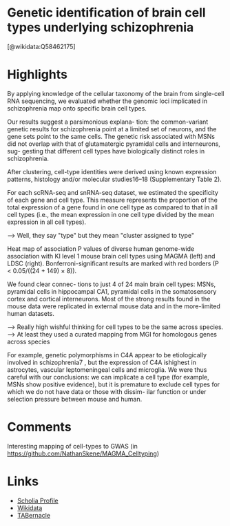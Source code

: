 
Genetic identification of brain cell types underlying schizophrenia
===================================================================
  
  [@wikidata:Q58462175]  

# Highlights

By applying knowledge of the cellular taxonomy of the brain from single-cell RNA sequencing, we evaluated whether the genomic loci implicated in schizophrenia map onto specific brain cell types.

Our results suggest a parsimonious explana- tion: the common-variant genetic results for schizophrenia point at a limited set of neurons, and the gene sets point to the same cells. The genetic risk associated with MSNs did not overlap with that of glutamatergic pyramidal cells and interneurons, sug- gesting that different cell types have biologically distinct roles in schizophrenia.

After clustering, cell-type identities were derived using known expression patterns, histology and/or molecular studies16–18 (Supplementary Table 2).

For each scRNA-seq and snRNA-seq dataset, we estimated the specificity of each gene and cell
type. This measure represents
the proportion of the total expression of a gene found in one cell type as compared to that in all cell types (i.e., the mean expression in one cell type divided by the mean expression in all cell types).

--> Well, they say "type" but they mean "cluster assigned to type"

Heat map of association P values of diverse human genome-wide association with KI level 1 mouse brain cell types using MAGMA (left) and LDSC (right). Bonferroni-significant results are marked with red borders (P < 0.05/((24 + 149) × 8)).

We found clear connec- tions to just 4 of 24 main brain cell types: MSNs, pyramidal cells in hippocampal CA1, pyramidal cells in the somatosensory cortex and cortical interneurons. Most of the strong results found in the mouse data were replicated in external mouse data and in the more-limited human datasets.

--> Really high wishful thinking for cell types to be the same across species.
--> At least they used a curated mapping from MGI for homologous genes across species

For example, genetic polymorphisms in C4A appear to be etiologically involved in schizophrenia7
, but the expression of C4A ishighest in astrocytes, vascular leptomeningeal cells and microglia. We were thus careful with our conclusions: we can implicate a cell type (for example, MSNs show positive evidence), but it is premature to exclude cell types for which we do not have data or those with dissim- ilar function or under selection pressure between mouse and human.

# Comments

Interesting mapping of cell-types to GWAS (in <https://github.com/NathanSkene/MAGMA_Celltyping>)

# Links
  
 * [Scholia Profile](https://scholia.toolforge.org/work/Q58462175)  
 * [Wikidata](https://www.wikidata.org/wiki/Q58462175)  
 * [TABernacle](https://tabernacle.toolforge.org/?#/tab/manual/Q58462175/P921%3BP4510)  
